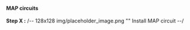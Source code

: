 #### MAP circuits ####
**Step X :**
/-- 128x128 img/placeholder_image.png "" Install MAP circuit --/

